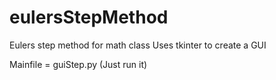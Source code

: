 # eulersStepMethod
Eulers step method for math class
  Uses tkinter to create a GUI


Mainfile = guiStep.py
  (Just run it)
